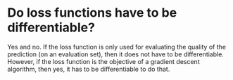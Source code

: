 # Do loss functions have to be differentiable?

Yes and no. If the loss function is only used for evaluating the quality of the prediction (on an evaluation set), then it does not have to be differentiable. However, if the loss function is the objective of a gradient descent algorithm, then yes, it has to be differentiable to do that.

<!-- TODO: Detailed explanation. -->
